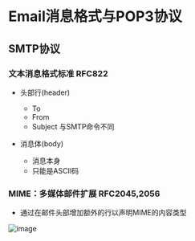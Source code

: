 # Email消息格式与POP3协议  


## SMTP协议  

### 文本消息格式标准  RFC822  

* 头部行(header)  
    * To
    * From
    * Subject
与SMTP命令不同  

* 消息体(body)    
    * 消息本身  
    * 只能是ASCII码  

### MIME：多媒体邮件扩展  RFC2045,2056  

* 通过在邮件头部增加额外的行以声明MIME的内容类型  

![image](https://user-images.githubusercontent.com/58176267/156285864-59c5ce1c-9929-4cee-83fa-b588ff806a85.png)
